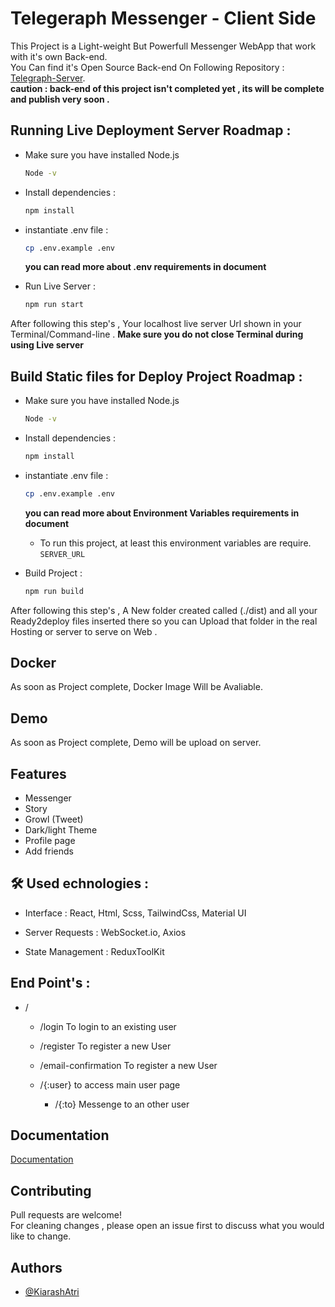 # Telegeraph Messenger - Client Side

This Project is a Light-weight But Powerfull Messenger WebApp that work with it's own Back-end.  
You Can find it's Open Source Back-end On Following Repository : [Telegraph-Server](https://github.com/kiarashatri/telegeraph-server).  
**caution : back-end of this project isn't completed yet , its will be complete and publish very soon .**

## Running Live Deployment Server Roadmap :

- Make sure you have installed Node.js

  ```bash
  Node -v
  ```

- Install dependencies :

  ```bash
  npm install
  ```


- instantiate .env file :

  ```bash
  cp .env.example .env
  ```
  **you can read more about .env requirements in document**

- Run Live Server :

  ```bash
  npm run start
  ```

After following this step's , Your localhost live server Url shown in your Terminal/Command-line . 
**Make sure you do not close Terminal during using Live server**




## Build Static files for Deploy Project Roadmap :

- Make sure you have installed Node.js

  ```bash
  Node -v
  ```

- Install dependencies :

  ```bash
  npm install
  ```


- instantiate .env file :

  ```bash
  cp .env.example .env
  ```
  **you can read more about Environment Variables requirements in document**
  - To run this project, at least this environment variables are require.
    `SERVER_URL`


- Build Project :

  ```bash
  npm run build
  ```

After following this step's , A New folder created called (./dist) and all your Ready2deploy files inserted there so you can Upload that folder in the real Hosting or server to serve on Web . 


## Docker

As soon as Project complete, Docker Image Will be Avaliable.



## Demo

As soon as Project complete, Demo will be upload on server.

## Features

- Messenger
- Story
- Growl (Tweet)
- Dark/light Theme
- Profile page
- Add friends


## 🛠 Used echnologies :

  - Interface :
     React, Html, Scss, TailwindCss, Material UI

  - Server Requests :
     WebSocket.io, Axios

  - State Management :
      ReduxToolKit


## End Point's :

  - /

    - /login
      To login to an existing user

    - /register
      To register a new User
     
    - /email-confirmation
      To register a new User

    - /{:user}
      to access main user page

      - /{:to}
        Messenge to an other user



## Documentation

[Documentation](https://www.github.com/kiarashatri/#)



## Contributing
Pull requests are welcome!  
For cleaning changes , please open an issue first to discuss what you would like to change.


## Authors

- [@KiarashAtri](https://www.github.com/kiarashatri)

